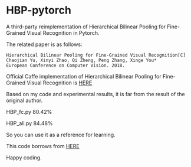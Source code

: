 # HBP-pytorch
A third-party reimplementation of Hierarchical Bilinear Pooling for Fine-Grained Visual Recognition in Pytorch.

The related paper is as follows:
    
    Hierarchical Bilinear Pooling for Fine-Grained Visual Recognition[C]
    Chaojian Yu, Xinyi Zhao, Qi Zheng, Peng Zhang, Xinge You*
    European Conference on Computer Vision. 2018.

Official Caffe implementation of Hierarchical Bilinear Pooling for Fine-Grained Visual Recognition is [HERE](https://github.com/ChaojianYu/Hierarchical-Bilinear-Pooling)

Based on my code and experimental results, it is far from the result of the original author.

HBP_fc.py 80.42%

HBP_all.py 84.48%

So you can use it as a reference for learning.

This code borrows from [HERE](https://github.com/HaoMood/bilinear-cnn)

Happy coding.
